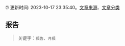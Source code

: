:alarm_clock: 更新时间: 2023-10-17 23:35:40。[文章来源](/README.md)、[文章分类](/TAGS.md)

## 报告


> 关键字：`报告`、`月报`



